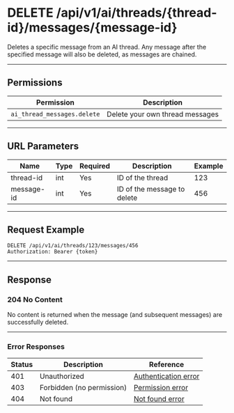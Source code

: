 # DELETE /api/v1/ai/threads/{thread-id}/messages/{message-id}

Deletes a specific message from an AI thread. Any message after the specified message will also be deleted, as messages are chained.


---

## Permissions
| Permission                  | Description                |
|-----------------------------|---------------------------|
| `ai_thread_messages.delete` | Delete your own thread messages |

---

## URL Parameters
| Name       | Type | Required | Description                | Example |
|------------|------|----------|----------------------------|---------|
| thread-id  | int  | Yes      | ID of the thread           | 123     |
| message-id | int  | Yes      | ID of the message to delete| 456     |

---

## Request Example
```
DELETE /api/v1/ai/threads/123/messages/456
Authorization: Bearer {token}
```

---

## Response

### 204 No Content
No content is returned when the message (and subsequent messages) are successfully deleted.

---

### Error Responses
| Status | Description                | Reference                                      |
|--------|----------------------------|------------------------------------------------|
| 401    | Unauthorized               | [Authentication error](../../../_globals/authentication-errors.md) |
| 403    | Forbidden (no permission)  | [Permission error](../../../_globals/permission-errors.md) |
| 404    | Not found                  | [Not found error](../../../_globals/not-found-errors.md) |
